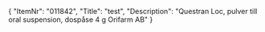 {
  "ItemNr": "011842",
  "Title": "test",
  "Description": "Questran Loc, pulver till oral suspension, dospåse 4 g Orifarm AB"
}